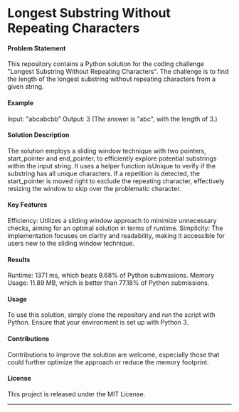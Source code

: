 # Longest Substring Without Repeating Characters
#### Problem Statement
This repository contains a Python solution for the coding challenge "Longest Substring Without Repeating Characters". The challenge is to find the length of the longest substring without repeating characters from a given string.

#### Example
Input: "abcabcbb"
Output: 3 (The answer is "abc", with the length of 3.)

#### Solution Description
The solution employs a sliding window technique with two pointers, start_pointer and end_pointer, to efficiently explore potential substrings within the input string. It uses a helper function isUnique to verify if the substring has all unique characters. If a repetition is detected, the start_pointer is moved right to exclude the repeating character, effectively resizing the window to skip over the problematic character.

#### Key Features
Efficiency: Utilizes a sliding window approach to minimize unnecessary checks, aiming for an optimal solution in terms of runtime.
Simplicity: The implementation focuses on clarity and readability, making it accessible for users new to the sliding window technique.

#### Results
Runtime: 1371 ms, which beats 9.68% of Python submissions.
Memory Usage: 11.89 MB, which is better than 77.18% of Python submissions.

#### Usage
To use this solution, simply clone the repository and run the script with Python. Ensure that your environment is set up with Python 3.

#### Contributions
Contributions to improve the solution are welcome, especially those that could further optimize the approach or reduce the memory footprint.

#### License
This project is released under the MIT License.

---
